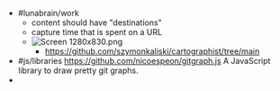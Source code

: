 - #lunabrain/work
	- content should have "destinations"
	- capture time that is spent on a URL
	- ![Screen 1280x830.png](../assets/Screen_1280x830_1707099547749_0.png)
		- https://github.com/szymonkaliski/cartographist/tree/main
- #js/libraries https://github.com/nicoespeon/gitgraph.js A JavaScript library to draw pretty git graphs.
-